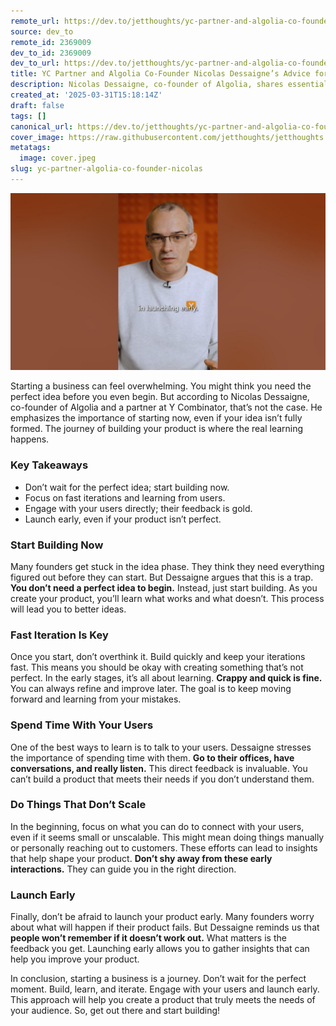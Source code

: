 ```yaml
---
remote_url: https://dev.to/jetthoughts/yc-partner-and-algolia-co-founder-nicolas-dessaignes-advice-for-founders-starting-out-3b93
source: dev_to
remote_id: 2369009
dev_to_id: 2369009
dev_to_url: https://dev.to/jetthoughts/yc-partner-and-algolia-co-founder-nicolas-dessaignes-advice-for-founders-starting-out-3b93
title: YC Partner and Algolia Co-Founder Nicolas Dessaigne’s Advice for Founders Starting Out
description: Nicolas Dessaigne, co-founder of Algolia, shares essential advice for new founders. Learn why starting now, engaging with users, and launching early are key to success.
created_at: '2025-03-31T15:18:14Z'
draft: false
tags: []
canonical_url: https://dev.to/jetthoughts/yc-partner-and-algolia-co-founder-nicolas-dessaignes-advice-for-founders-starting-out-3b93
cover_image: https://raw.githubusercontent.com/jetthoughts/jetthoughts.github.io/master/content/blog/yc-partner-algolia-co-founder-nicolas/cover.jpeg
metatags:
  image: cover.jpeg
slug: yc-partner-algolia-co-founder-nicolas
---
```

[![YC Partner and Algolia Co-Founder Nicolas Dessaigne’s Advice for Founders Starting Out](file_0.jpg)](https://www.youtube.com/watch?v=JkSOIoVHKkI)

Starting a business can feel overwhelming. You might think you need the perfect idea before you even begin. But according to Nicolas Dessaigne, co-founder of Algolia and a partner at Y Combinator, that’s not the case. He emphasizes the importance of starting now, even if your idea isn’t fully formed. The journey of building your product is where the real learning happens.

### Key Takeaways

*   Don’t wait for the perfect idea; start building now.
*   Focus on fast iterations and learning from users.
*   Engage with your users directly; their feedback is gold.
*   Launch early, even if your product isn’t perfect.

### Start Building Now

Many founders get stuck in the idea phase. They think they need everything figured out before they can start. But Dessaigne argues that this is a trap. **You don’t need a perfect idea to begin.** Instead, just start building. As you create your product, you’ll learn what works and what doesn’t. This process will lead you to better ideas.

### Fast Iteration Is Key

Once you start, don’t overthink it. Build quickly and keep your iterations fast. This means you should be okay with creating something that’s not perfect. In the early stages, it’s all about learning. **Crappy and quick is fine.** You can always refine and improve later. The goal is to keep moving forward and learning from your mistakes.

### Spend Time With Your Users

One of the best ways to learn is to talk to your users. Dessaigne stresses the importance of spending time with them. **Go to their offices, have conversations, and really listen.** This direct feedback is invaluable. You can’t build a product that meets their needs if you don’t understand them.

### Do Things That Don’t Scale

In the beginning, focus on what you can do to connect with your users, even if it seems small or unscalable. This might mean doing things manually or personally reaching out to customers. These efforts can lead to insights that help shape your product. **Don’t shy away from these early interactions.** They can guide you in the right direction.

### Launch Early

Finally, don’t be afraid to launch your product early. Many founders worry about what will happen if their product fails. But Dessaigne reminds us that **people won’t remember if it doesn’t work out.** What matters is the feedback you get. Launching early allows you to gather insights that can help you improve your product.

In conclusion, starting a business is a journey. Don’t wait for the perfect moment. Build, learn, and iterate. Engage with your users and launch early. This approach will help you create a product that truly meets the needs of your audience. So, get out there and start building!